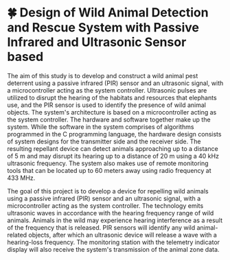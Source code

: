 # 🍀 Design of Wild Animal Detection and Rescue System with Passive Infrared and Ultrasonic Sensor based

The aim of this study is to develop and construct a wild animal pest deterrent using a passive infrared (PIR) sensor and an ultrasonic signal, with a microcontroller acting as the system controller. Ultrasonic pulses are utilized to disrupt the hearing of the habitats and resources that elephants use, and the PIR sensor is used to identify the presence of wild animal objects. The system's architecture is based on a microcontroller acting as the system controller. The hardware and software together make up the system. While the software in the system comprises of algorithms programmed in the C programming language, the hardware design consists of system designs for the transmitter side and the receiver side. The resulting repellant device can detect animals approaching up to a distance of 5 m and may disrupt its hearing up to a distance of 20 m using a 40 kHz ultrasonic frequency. The system also makes use of remote monitoring tools that can be located up to 60 meters away using radio frequency at 433 MHz.

The goal of this project is to develop a device for repelling wild animals using a passive infrared (PIR) sensor and an ultrasonic signal, with a microcontroller acting as the system controller. The technology emits ultrasonic waves in accordance with the hearing frequency range of wild animals. Animals in the wild may experience hearing interference as a result of the frequency that is released. PIR sensors will identify any wild animal-related objects, after which an ultrasonic device will release a wave with a hearing-loss frequency. The monitoring station with the telemetry indicator display will also receive the system's transmission of the animal zone data.

